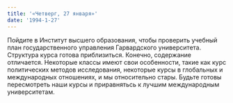 ```yaml
---
title: '«Четверг, 27 января»'
date: '1994-1-27'
---
```

Пойдите в Институт высшего образования, чтобы проверить учебный план государственного управления Гарвардского университета. Структура курса готова приблизиться. Конечно, содержание отличается. Некоторые классы имеют свои особенности, такие как курс политических методов исследования, некоторые курсы в глобальных и международных отношениях, и мы относительно стары. Будьте готовы пересмотреть наши курсы и приравнятьсь к лучшим международным университетам.